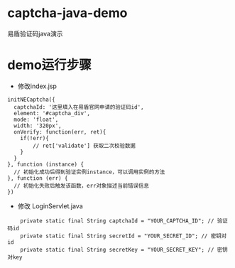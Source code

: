 # captcha-java-demo
易盾验证码java演示

# demo运行步骤
* 修改index.jsp
```
initNECaptcha({
  captchaId: '这里填入在易盾官网申请的验证码id',
  element: '#captcha_div',
  mode: 'float',
  width: '320px',
  onVerify: function(err, ret){
    if(!err){
        // ret['validate'] 获取二次校验数据
    }
  }
}, function (instance) {
  // 初始化成功后得到验证实例instance，可以调用实例的方法
}, function (err) {
  // 初始化失败后触发该函数，err对象描述当前错误信息
})
```

* 修改 LoginServlet.java
```
    private static final String captchaId = "YOUR_CAPTCHA_ID"; // 验证码id
    private static final String secretId = "YOUR_SECRET_ID"; // 密钥对id
    private static final String secretKey = "YOUR_SECRET_KEY"; // 密钥对key
```
